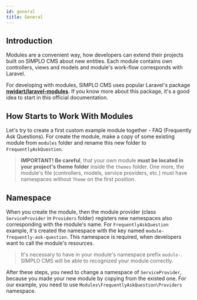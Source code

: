 ```yaml
---
id: general
title: General
---
```


## Introduction

Modules are a convenient way, how developers can extend their projects built on SIMPLO CMS about new entities. Each
module contains own controllers, views and models and module's work-flow corresponds with Laravel.

For developing with modules, SIMPLO CMS uses popular Laravel's package **[nwidart/laravel-modules](https://github.com/nWidart/laravel-modules)**.
If you know more about this package, it's a good idea to start in this official documentation.

## How Starts to Work With Modules

Let's try to create a first custom example module together - FAQ (Frequently Ask Questions). For create the module, make a copy of some existing module from `modules` folder and rename this new folder to
`FrequentlyAskQuestion`.

> **IMPORTANT! Be careful**, that your own module **must be located in your project's theme folder** inside the `themes` folder. One more, the module's file (controllers, models, service providers, etc.)
> must have namespaces without `Theme` on the first position.

## Namespace

When you create the module, then the module provider (class `ServiceProvider` in `Providers` folder) registers new namespaces also corresponding with the module's name.
For `FrequentlyAskQuestion` example, it's created the namespace with the key named `module-frequently-ask-question`. This namespace is required, when developers want to call the module's resources.

> It's necessary to have in your module's namespace prefix `module-`. SIMPLO CMS will be able to recognized your module correctly.

After these steps, you need to change a namespace of `ServiceProvider`, because you made your new module by copying from the existed one. For our example, you need to use
`Modules\FrequentlyAskQuestion\Providers` namespace.